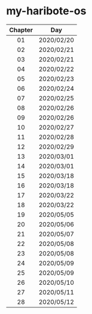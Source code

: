 # my-haribote-os

| Chapter   | Day        |
|:---------:|:----------:|
| 01        | 2020/02/20 |
| 02        | 2020/02/21 |
| 03        | 2020/02/21 |
| 04        | 2020/02/22 |
| 05        | 2020/02/23 |
| 06        | 2020/02/24 |
| 07        | 2020/02/25 |
| 08        | 2020/02/26 |
| 09        | 2020/02/26 |
| 10        | 2020/02/27 |
| 11        | 2020/02/28 |
| 12        | 2020/02/29 |
| 13        | 2020/03/01 |
| 14        | 2020/03/01 |
| 15        | 2020/03/18 |
| 16        | 2020/03/18 |
| 17        | 2020/03/22 |
| 18        | 2020/03/22 |
| 19        | 2020/05/05 |
| 20        | 2020/05/06 |
| 21        | 2020/05/07 |
| 22        | 2020/05/08 |
| 23        | 2020/05/08 |
| 24        | 2020/05/09 |
| 25        | 2020/05/09 |
| 26        | 2020/05/10 |
| 27        | 2020/05/11 |
| 28        | 2020/05/12 |

